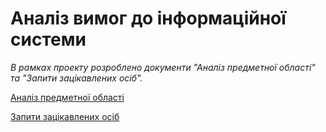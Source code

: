 # Аналіз вимог до інформаційної системи
*В рамках проекту розроблено документи "Аналіз предметної області" та "Запити зацікавлених осіб".*

 [Аналіз предметної області](https://github.com/sholotyuk/PROJECT-4/blob/master/docs/requirements/state-of-the-art.md)
 
 [Запити зацікавлених осіб](https://github.com/sholotyuk/PROJECT-4/blob/master/docs/requirements/stakeholders-needs.md)
